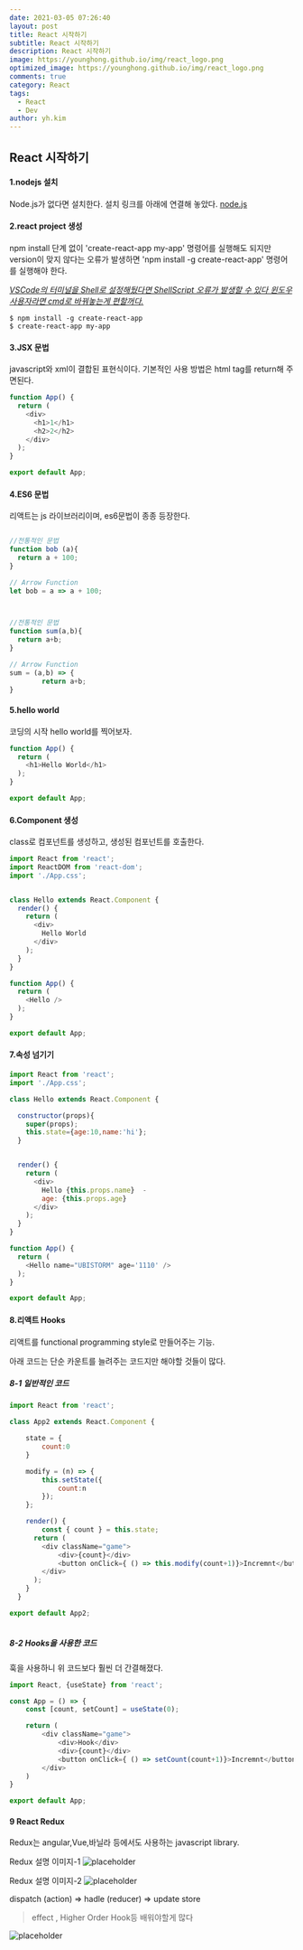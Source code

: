 ```yaml
---
date: 2021-03-05 07:26:40
layout: post
title: React 시작하기
subtitle: React 시작하기
description: React 시작하기
image: https://younghong.github.io/img/react_logo.png
optimized_image: https://younghong.github.io/img/react_logo.png
comments: true
category: React
tags:
  - React
  - Dev
author: yh.kim
---
```




## React 시작하기

#### 1.nodejs 설치

Node.js가 없다면 설치한다. 
설치 링크를 아래에 연결해 놓았다.
[node.js](https://nodejs.org/en/ "node js")

#### 2.react project 생성
npm install 단계 없이 'create-react-app my-app' 명령어를 실행해도 되지만
version이 맞지 않다는 오류가 발생하면 'npm install -g create-react-app' 명령어를 실행해야 한다.

<ins>*VSCode의 터미널을 Shell로 설정해뒀다면 ShellScript 오류가 발생할 수 있다
윈도우 사용자라면 cmd로 바꿔놓는게 편할꺼다.*</ins>
```shell
$ npm install -g create-react-app
$ create-react-app my-app
```

#### 3.JSX 문법
javascript와 xml이 결합된 표현식이다.
기본적인 사용 방법은 html tag를 return해 주면된다.

```js
function App() {
  return (
    <div>
      <h1>1</h1>
      <h2>2</h2>
    </div>
  );
}

export default App;
```

#### 4.ES6 문법
리액트는 js 라이브러리이며, es6문법이 종종 등장한다.
```js

//전통적인 문법
function bob (a){
  return a + 100;
}

// Arrow Function
let bob = a => a + 100;



//전통적인 문법
function sum(a,b){
  return a+b;
}

// Arrow Function
sum = (a,b) => {
        return a+b;
}

```


#### 5.hello world
코딩의 시작 hello world를 찍어보자.
```js
function App() {
  return (
    <h1>Hello World</h1>
  );
}

export default App;
```


#### 6.Component 생성
class로 컴포넌트를 생성하고,
생성된 컴포넌트를 호출한다.
```js
import React from 'react';
import ReactDOM from 'react-dom';
import './App.css';


class Hello extends React.Component {
  render() {
    return (
      <div>
        Hello World
      </div>
    );
  }
}

function App() {
  return (
    <Hello />
  );
}

export default App;
```

#### 7.속성 넘기기
```js
import React from 'react';
import './App.css';

class Hello extends React.Component {

  constructor(props){
    super(props);
    this.state={age:10,name:'hi'};
  }


  render() {
    return (
      <div>
        Hello {this.props.name}  - 
        age: {this.props.age}
      </div>
    );
  }
}

function App() {
  return (
    <Hello name="UBISTORM" age='1110' />
  );
}

export default App;
```


#### 8.리액트 Hooks
리액트를 functional programming style로 만들어주는 기능.

아래 코드는 단순 카운트를 늘려주는 코드지만
해야할 것들이 많다.

##### 8-1 일반적인 코드
```js
import React from 'react';

class App2 extends React.Component {

    state = {
        count:0
    }

    modify = (n) => {
        this.setState({
            count:n
        });
    };

    render() {
        const { count } = this.state;
      return (
        <div className="game">
            <div>{count}</div>
            <button onClick={ () => this.modify(count+1)}>Incremnt</button>
        </div>
      );
    }
  }

export default App2;
  
```
##### 8-2 Hooks을 사용한 코드
훅을 사용하니 위 코드보다 훨씬 더 간결해졌다.
```js
import React, {useState} from 'react';

const App = () => {
    const [count, setCount] = useState(0);

    return (
        <div className="game">
            <div>Hook</div>
            <div>{count}</div>
            <button onClick={ () => setCount(count+1)}>Incremnt</button>
        </div>
    )
}

export default App;
```

#### 9 React Redux
Redux는 angular,Vue,바닐라 등에서도 사용하는 javascript library.

Redux 설명 이미지-1
![placeholder](http://www.ubstorm.co.kr/assets/images/img_cp_08.png "Object Tree")

Redux 설명 이미지-2
![placeholder](https://younghong.github.io/img/blog_2021-03-07.png "Object Tree")

dispatch (action) => hadle (reducer) => update store



>effect , Higher Order Hook등 배워야할게 많다

![placeholder](https://younghong.github.io/img/react_logo.png "install file")
























